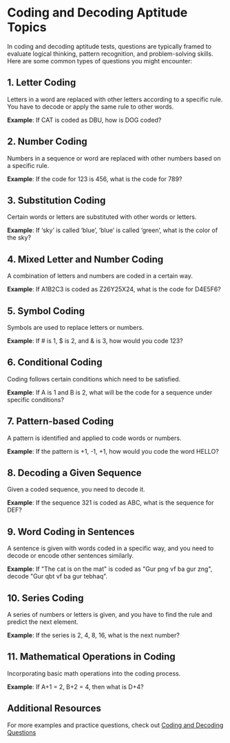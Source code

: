 # Coding and Decoding Aptitude Topics

In coding and decoding aptitude tests, questions are typically framed to evaluate logical thinking, pattern recognition, and problem-solving skills. Here are some common types of questions you might encounter:

## 1. Letter Coding

Letters in a word are replaced with other letters according to a specific rule. You have to decode or apply the same rule to other words.

**Example**: If CAT is coded as DBU, how is DOG coded?

## 2. Number Coding

Numbers in a sequence or word are replaced with other numbers based on a specific rule.

**Example**: If the code for 123 is 456, what is the code for 789?

## 3. Substitution Coding

Certain words or letters are substituted with other words or letters.

**Example**: If ‘sky’ is called ‘blue’, ‘blue’ is called ‘green’, what is the color of the sky?

## 4. Mixed Letter and Number Coding

A combination of letters and numbers are coded in a certain way.

**Example**: If A1B2C3 is coded as Z26Y25X24, what is the code for D4E5F6?

## 5. Symbol Coding

Symbols are used to replace letters or numbers.

**Example**: If # is 1, $ is 2, and & is 3, how would you code 123?

## 6. Conditional Coding

Coding follows certain conditions which need to be satisfied.

**Example**: If A is 1 and B is 2, what will be the code for a sequence under specific conditions?

## 7. Pattern-based Coding

A pattern is identified and applied to code words or numbers.

**Example**: If the pattern is +1, -1, +1, how would you code the word HELLO?

## 8. Decoding a Given Sequence

Given a coded sequence, you need to decode it.

**Example**: If the sequence 321 is coded as ABC, what is the sequence for DEF?

## 9. Word Coding in Sentences

A sentence is given with words coded in a specific way, and you need to decode or encode other sentences similarly.

**Example**: If "The cat is on the mat" is coded as "Gur png vf ba gur zng", decode "Gur qbt vf ba gur tebhaq".

## 10. Series Coding

A series of numbers or letters is given, and you have to find the rule and predict the next element.

**Example**: If the series is 2, 4, 8, 16, what is the next number?

## 11. Mathematical Operations in Coding

Incorporating basic math operations into the coding process.

**Example**: If A+1 = 2, B+2 = 4, then what is D+4?

## Additional Resources

For more examples and practice questions, check out [Coding and Decoding Questions](https://www.faceprep.in/logical-reasoning/problems-on-coding-and-decoding/)
